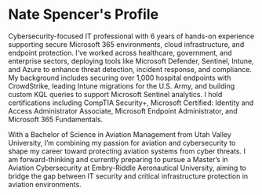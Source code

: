 # Nate Spencer's Profile

Cybersecurity-focused IT professional with 6 years of hands-on experience supporting secure Microsoft 365 environments, cloud infrastructure, and endpoint protection. I’ve worked across healthcare, government, and enterprise sectors, deploying tools like Microsoft Defender, Sentinel, Intune, and Azure to enhance threat detection, incident response, and compliance. My background includes securing over 1,000 hospital endpoints with CrowdStrike, leading Intune migrations for the U.S. Army, and building custom KQL queries to support Microsoft Sentinel analytics. I hold certifications including CompTIA Security+, Microsoft Certified: Identity and Access Administrator Associate, Microsoft Endpoint Administrator, and Microsoft 365 Fundamentals.

With a Bachelor of Science in Aviation Management from Utah Valley University, I’m combining my passion for aviation and cybersecurity to shape my career toward protecting aviation systems from cyber threats. I am forward-thinking and currently preparing to pursue a Master’s in Aviation Cybersecurity at Embry-Riddle Aeronautical University, aiming to bridge the gap between IT security and critical infrastructure protection in aviation environments.
